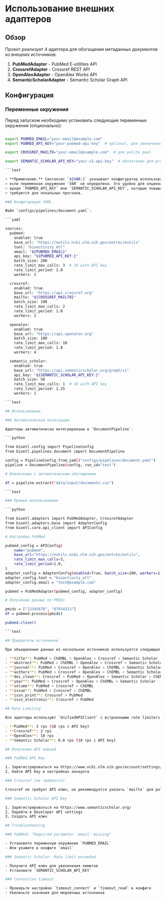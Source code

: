 # Использование внешних адаптеров

## Обзор

Проект реализует 4 адаптера для обогащения метаданных документов из внешних источников:

1. **PubMedAdapter** - PubMed E-utilities API
2. **CrossrefAdapter** - Crossref REST API
3. **OpenAlexAdapter** - OpenAlex Works API
4. **SemanticScholarAdapter** - Semantic Scholar Graph API

## Конфигурация

### Переменные окружения

Перед запуском необходимо установить следующие переменные окружения (опционально):

```bash

export PUBMED_EMAIL="your-email@example.com"
export PUBMED_API_KEY="your-pubmed-api-key"  # optional, для увеличения лимитов

export CROSSREF_MAILTO="your-email@example.com"  # для polite pool

export SEMANTIC_SCHOLAR_API_KEY="your-s2-api-key"  # обязателен для production

```text

> **Примечание.** Синтаксис `${VAR:}` указывает конфигуратор использовать пустую строку,
> если переменная окружения `VAR` не определена. Это удобно для опциональных ключей API,
> вроде `PUBMED_API_KEY` или `SEMANTIC_SCHOLAR_API_KEY`, которые повышают лимиты, но не
> требуются для локальных прогонов.

### Конфигурация YAML

Файл `configs/pipelines/document.yaml`:

```yaml

sources:
  pubmed:
    enabled: true
    base_url: "https://eutils.ncbi.nlm.nih.gov/entrez/eutils"
    tool: "bioactivity_etl"
    email: "${PUBMED_EMAIL}"
    api_key: "${PUBMED_API_KEY:}"
    batch_size: 200
    rate_limit_max_calls: 3  # 10 with API key
    rate_limit_period: 1.0
    workers: 1

  crossref:
    enabled: true
    base_url: "https://api.crossref.org"
    mailto: "${CROSSREF_MAILTO}"
    batch_size: 100
    rate_limit_max_calls: 2
    rate_limit_period: 1.0
    workers: 2

  openalex:
    enabled: true
    base_url: "https://api.openalex.org"
    batch_size: 100
    rate_limit_max_calls: 10
    rate_limit_period: 1.0
    workers: 4

  semantic_scholar:
    enabled: true
    base_url: "https://api.semanticscholar.org/graph/v1"
    api_key: "${SEMANTIC_SCHOLAR_API_KEY:}"
    batch_size: 50
    rate_limit_max_calls: 1  # 10 with API key
    rate_limit_period: 1.25
    workers: 1

```text

## Использование

### Автоматическая интеграция

Адаптеры автоматически интегрированы в `DocumentPipeline`:

```python

from bioetl.config import PipelineConfig
from bioetl.pipelines.document import DocumentPipeline

config = PipelineConfig.from_yaml("configs/pipelines/document.yaml")
pipeline = DocumentPipeline(config, run_id="test")

# Извлечение с автоматическим обогащением

df = pipeline.extract("data/input/documents.csv")

```text

### Прямое использование

```python

from bioetl.adapters import PubMedAdapter, CrossrefAdapter
from bioetl.adapters.base import AdapterConfig
from bioetl.core.api_client import APIConfig

# Настройка PubMed

pubmed_config = APIConfig(
    name="pubmed",
    base_url="https://eutils.ncbi.nlm.nih.gov/entrez/eutils",
    rate_limit_max_calls=3,
    rate_limit_period=1.0,
)
adapter_config = AdapterConfig(enabled=True, batch_size=200, workers=1)
adapter_config.tool = "bioactivity_etl"
adapter_config.email = "test@example.com"

pubmed = PubMedAdapter(pubmed_config, adapter_config)

# Получение данных по PMIDs

pmids = ["12345678", "87654321"]
df = pubmed.process(pmids)

pubmed.close()

```text

## Приоритеты источников

При объединении данных из нескольких источников используется следующая приоритетность:

- **title**: PubMed > ChEMBL > OpenAlex > Crossref > Semantic Scholar
- **abstract**: PubMed > ChEMBL > OpenAlex > Crossref > Semantic Scholar
- **journal**: PubMed > Crossref > OpenAlex > ChEMBL > Semantic Scholar
- **authors**: PubMed > Crossref > OpenAlex > ChEMBL > Semantic Scholar
- **doi_clean**: Crossref > PubMed > OpenAlex > Semantic Scholar > ChEMBL
- **year**: PubMed > Crossref > OpenAlex > ChEMBL > Semantic Scholar
- **volume**: PubMed > Crossref > ChEMBL
- **issue**: PubMed > Crossref > ChEMBL
- **issn_print**: Crossref > PubMed
- **issn_electronic**: Crossref > PubMed

## Rate Limiting

Все адаптеры используют `UnifiedAPIClient` с встроенными rate limiters:

- **PubMed**: 3 rps (10 rps с API key)
- **Crossref**: 2 rps
- **OpenAlex**: 10 rps
- **Semantic Scholar**: 0.8 rps (10 rps с API key)

## Получение API ключей

### PubMed API Key

1. Зарегистрироваться на https://www.ncbi.nlm.nih.gov/account/settings/
2. Найти API Key в настройках аккаунта

### Crossref (не требуется)

Crossref не требует API ключ, но рекомендуется указать `mailto` для polite pool

### Semantic Scholar API Key

1. Зарегистрироваться на https://www.semanticscholar.org/
2. Перейти в Developer API settings
3. Создать API ключ

## Troubleshooting

### PubMed: "Required parameter 'email' missing"

- Установите переменную окружения `PUBMED_EMAIL`
- Или укажите в конфиге `email`

### Semantic Scholar: Rate limit exceeded

- Получите API ключ для увеличения лимитов
- Установите `SEMANTIC_SCHOLAR_API_KEY`

### Connection timeout

- Проверьте настройки `timeout_connect` и `timeout_read` в конфиге
- Увеличьте значения для медленных источников

